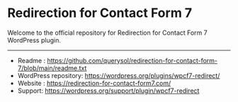 # Redirection for Contact Form 7

Welcome to the official repository for Redirection for Contact Form 7 WordPress plugin.

-----------------------

* Readme : https://github.com/querysol/redirection-for-contact-form-7/blob/main/readme.txt
* WordPress repository: https://wordpress.org/plugins/wpcf7-redirect/
* Website : https://redirection-for-contact-form7.com/
* Support: https://wordpress.org/support/plugin/wpcf7-redirect